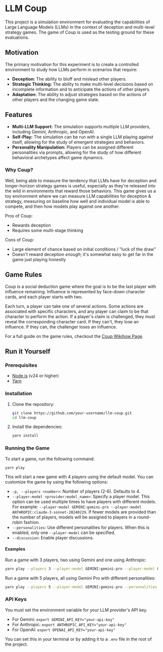 # LLM Coup

This project is a simulation environment for evaluating the capabilities of Large Language Models (LLMs) in the context of deception and multi-level strategy games. The game of Coup is used as the testing ground for these evaluations.

## Motivation

The primary motivation for this experiment is to create a controlled environment to study how LLMs perform in scenarios that require:

*   **Deception:** The ability to bluff and mislead other players.
*   **Strategic Thinking:** The ability to make multi-level decisions based on incomplete information and to anticipate the actions of other players.
*   **Adaptation:** The ability to adjust strategies based on the actions of other players and the changing game state.

## Features

*   **Multi-LLM Support:** The simulation supports multiple LLM providers, including Gemini, Anthropic, and OpenAI.
*   **Self-Play:** The simulation can be run with a single LLM playing against itself, allowing for the study of emergent strategies and behaviors.
*   **Personality Manipulation:** Players can be assigned different personalities via prompts, allowing for the study of how different behavioral archetypes affect game dynamics.

### Why Coup?

Well, being able to measure the tendency that LLMs have for deception and longer-horizon strategy games is useful, especially as they're released into the wild in environments that reward those behaviors. This game gives us a toy environment where we can measure LLM capabilities for deception & strategy, measuring on baseline how well and individual model is able to compete, and then how models play against one another.

Pros of Coup:
- Rewards deception
- Requires some multi-stage thinking

Cons of Coup:
- Large element of chance based on initial conditions / "luck of the draw"
- Doesn't reward deception _enough_; it's somewhat easy to get far in the game just playing honestly

## Game Rules

Coup is a social deduction game where the goal is to be the last player with influence remaining. Influence is represented by face-down character cards, and each player starts with two.

Each turn, a player can take one of several actions. Some actions are associated with specific characters, and any player can claim to be that character to perform the action. If a player's claim is challenged, they must reveal the corresponding character card. If they can't, they lose an influence. If they can, the challenger loses an influence.

For a full guide on the game rules, checkout the [Coup Wikihow Page](https://www.wikihow.com/Play-Coup).

## Run it Yourself

### Prerequisites

*   [Node.js](https://nodejs.org/en/) (v24 or higher)
*   [Yarn](https://yarnpkg.com/)

### Installation

1.  Clone the repository:

    ```bash
    git clone https://github.com/your-username/llm-coup.git
    cd llm-coup
    ```

2.  Install the dependencies:

    ```bash
    yarn install
    ```

### Running the Game

To start a game, run the following command:

```bash
yarn play
```

This will start a new game with 4 players using the default model. You can customize the game by using the following options:

*   `-p, --players <number>`: Number of players (2-6). Defaults to 4.
*   `--player-model <provider:model_name>`: Specify a player model. This option can be used multiple times to have players with different models. For example: `--player-model GEMINI:gemini-pro --player-model ANTHROPIC:claude-3-sonnet-20240229`. If fewer models are provided than the number of players, models will be assigned to players in a round-robin fashion.
*   `--personalities`: Use different personalities for players. When this is enabled, only one `--player-model` can be specified.
*   `--discussion`: Enable player discussions.

#### Examples

Run a game with 3 players, two using Gemini and one using Anthropic:
```bash
yarn play --players 3 --player-model GEMINI:gemini-pro --player-model GEMINI:gemini-pro --player-model ANTHROPIC:claude-3-sonnet-20240229
```

Run a game with 5 players, all using Gemini Pro with different personalities:
```bash
yarn play --players 5 --player-model GEMINI:gemini-pro --personalities
```

### API Keys

You must set the environment variable for your LLM provider's API key.

*   For Gemini: `export GEMINI_API_KEY="your-api-key"`
*   For Anthropic: `export ANTHROPIC_API_KEY="your-api-key"`
*   For OpenAI: `export OPENAI_API_KEY="your-api-key"`

You can set this in your terminal or by adding it to a `.env` file in the root of the project.
